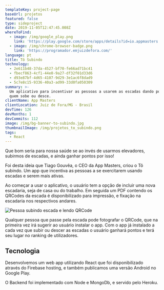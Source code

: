 ```yaml
---
templateKey: project-page
baseUrl: projetos
featured: false
type: sideproject
date: 2019-11-05T12:47:45.008Z
whereToFind:
  - image: /img/google_play.png
    link: 'https://play.google.com/store/apps/details?id=io.appmasters.tosubindo'
  - image: /img/chrome-browser-badge.png
    link: 'https://programador.emjuizdefora.com/'
language: pt
title: Tô Subindo
technology:
  - 2e611b48-37da-4527-bf70-fe66ad71bc41
  - fbecf863-4cf1-44e0-9a27-df32f01d33d6
  - d93e87bf-4d65-4107-9d29-3e1ac6f8dad9
  - 5c7e8c15-9336-40a3-ad99-33d0fa050309
summary: >-
  Um aplicativo para incentivar as pessoas a usarem as escadas dando pontos para
  quem sobe ou desce.
clientName: App Masters
clientLocation: Juiz de Fora/MG - Brasil
devTime: 126
devMonths: 1
devCommits: 112
image: /img/bg-banner-to-subindo.jpg
thumbnailImage: /img/projetos_to_subindo.png
tags:
  - React
---
```

Que bom seria para nossa saúde se ao invés de usarmos elevadores, subirmos de escadas, e ainda ganhar pontos por isso!

Foi desta ideia que Tiago Gouvêa, o CEO da App Masters, criou o Tô subindo. Um app que incentiva as pessoas a se exercitarem usando escadas e serem mais ativas.

Ao começar a usar o aplicativo, o usuário tem a opção de incluir uma nova escadaria, seja de casa ou do trabalho. Em seguida um PDF contendo os QRCodes da escada é disponibilizado para impressão, e fixação na escadaria nos respectivos andares.

![Pessoa subindo escada e lendo QRCode](/img/baraky_to_subindo.jpg)

Qualquer pessoa que passe pela escada pode fotografar o QRCode, que na primeira vez irá sugerir ao usuário instalar o app. Com o app já instalado a cada vez que subir ou descer as escadas o usuário ganhará pontos e terá seu lugar no ranking de utilizadores.

## Tecnologia

Desenvolvemos um web app utilizando React que foi disponibilizado através do Firebase hosting, e também publicamos uma versão Android no Google Play.

O Backend foi implementado com Node e MongoDb, e servido pelo Heroku.
